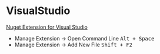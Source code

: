 # VisualStudio
[Nuget Extension for Visual Studio](https://devblogs.microsoft.com/visualstudio/visual-studio-tips-and-tricks/#:~:text=A%20Visual%20Studio%20extension%20for,folder%20as%20the%20selected%20file.)
* Manage Extension -> Open Command Line <kbd>Alt + Space</kbd>
* Manage Extension -> Add New File <kbd>Shift + F2</kbd>
